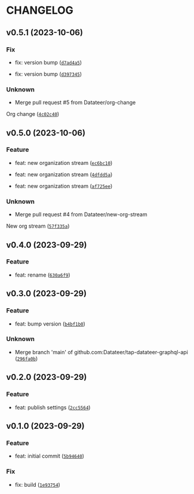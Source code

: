 # CHANGELOG



## v0.5.1 (2023-10-06)

### Fix

* fix: version bump ([`d7ad4a5`](https://github.com/Datateer/tap-datateer-graphql-api/commit/d7ad4a514a2662db812158921414464d07213ae9))

* fix: version bump ([`d397345`](https://github.com/Datateer/tap-datateer-graphql-api/commit/d397345b702652f3fbbfb07666a7f729df674991))

### Unknown

* Merge pull request #5 from Datateer/org-change

Org change ([`4c02c40`](https://github.com/Datateer/tap-datateer-graphql-api/commit/4c02c40eb87aa35ce960b70cec065b481d35d876))


## v0.5.0 (2023-10-06)

### Feature

* feat: new organization stream ([`ec6bc10`](https://github.com/Datateer/tap-datateer-graphql-api/commit/ec6bc10dcf19d07479d0c816536a4703885d16e3))

* feat: new organization stream ([`4dfdd5a`](https://github.com/Datateer/tap-datateer-graphql-api/commit/4dfdd5a0fbfb448a61174e86b899103ab0dd275b))

* feat: new organization stream ([`af725ee`](https://github.com/Datateer/tap-datateer-graphql-api/commit/af725ee809d94280b45323491456df6faf938f54))

### Unknown

* Merge pull request #4 from Datateer/new-org-stream

New org stream ([`57f335a`](https://github.com/Datateer/tap-datateer-graphql-api/commit/57f335a0995e214e658423d04f14644c23ae47de))


## v0.4.0 (2023-09-29)

### Feature

* feat: rename ([`630a6f9`](https://github.com/Datateer/tap-datateer-graphql-api/commit/630a6f9029ade4ff714ad41b1dab287666a02d6d))


## v0.3.0 (2023-09-29)

### Feature

* feat: bump version ([`b4bf1b0`](https://github.com/Datateer/tap-datateer-graphql-api/commit/b4bf1b06d7d6ffacac6d202a299d07bd87a39a9c))

### Unknown

* Merge branch &#39;main&#39; of github.com:Datateer/tap-datateer-graphql-api ([`296fa0b`](https://github.com/Datateer/tap-datateer-graphql-api/commit/296fa0bea761fd81eca9de9ed66208e45b60386a))


## v0.2.0 (2023-09-29)

### Feature

* feat: publish settings ([`2cc5564`](https://github.com/Datateer/tap-datateer-graphql-api/commit/2cc55641fb5c6880fb1a93478544f28a36cd4deb))


## v0.1.0 (2023-09-29)

### Feature

* feat: initial commit ([`5b94640`](https://github.com/Datateer/tap-datateer-graphql-api/commit/5b94640ef0395fbaf4696f5c84924ae542da50fb))

### Fix

* fix: build ([`1e93754`](https://github.com/Datateer/tap-datateer-graphql-api/commit/1e93754ead4f0b046164636529c8d404e2736efc))
